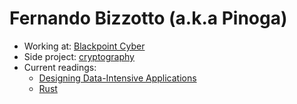 # Fernando Bizzotto (a.k.a Pinoga) 


- Working at: [Blackpoint Cyber](https://blackpointcyber.com/)
- Side project: [cryptography](https://github.com/Pinoga/cryptopals)
- Current readings: 
    - [Designing Data-Intensive Applications](https://www.amazon.com/Designing-Data-Intensive-Applications-Reliable-Maintainable/dp/1449373321)
    - [Rust](https://doc.rust-lang.org/book)
